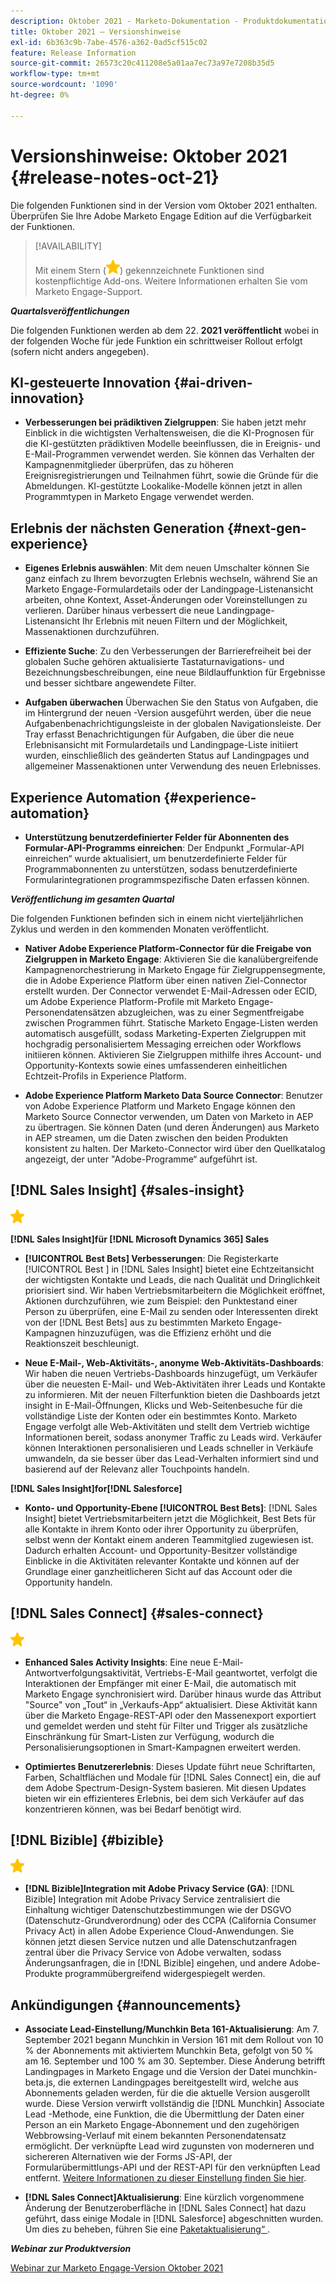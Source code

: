 ```yaml
---
description: Oktober 2021 - Marketo-Dokumentation - Produktdokumentation
title: Oktober 2021 – Versionshinweise
exl-id: 6b363c9b-7abe-4576-a362-0ad5cf515c02
feature: Release Information
source-git-commit: 26573c20c411208e5a01aa7ec73a97e7208b35d5
workflow-type: tm+mt
source-wordcount: '1090'
ht-degree: 0%

---
```


# Versionshinweise: Oktober 2021 {#release-notes-oct-21}

Die folgenden Funktionen sind in der Version vom Oktober 2021 enthalten. Überprüfen Sie Ihre Adobe Marketo Engage Edition auf die Verfügbarkeit der Funktionen.

>[!AVAILABILITY]
>
>Mit einem Stern (![](assets/yellow-star.png)) gekennzeichnete Funktionen sind kostenpflichtige Add-ons. Weitere Informationen erhalten Sie vom Marketo Engage-Support.

**_Quartalsveröffentlichungen_**

Die folgenden Funktionen werden ab dem 22. **2021 veröffentlicht** wobei in der folgenden Woche für jede Funktion ein schrittweiser Rollout erfolgt (sofern nicht anders angegeben).

## KI-gesteuerte Innovation {#ai-driven-innovation}

* **Verbesserungen bei prädiktiven Zielgruppen**: Sie haben jetzt mehr Einblick in die wichtigsten Verhaltensweisen, die die KI-Prognosen für die KI-gestützten prädiktiven Modelle beeinflussen, die in Ereignis- und E-Mail-Programmen verwendet werden. Sie können das Verhalten der Kampagnenmitglieder überprüfen, das zu höheren Ereignisregistrierungen und Teilnahmen führt, sowie die Gründe für die Abmeldungen. KI-gestützte Lookalike-Modelle können jetzt in allen Programmtypen in Marketo Engage verwendet werden.

## Erlebnis der nächsten Generation {#next-gen-experience}

* **Eigenes Erlebnis auswählen**: Mit dem neuen Umschalter können Sie ganz einfach zu Ihrem bevorzugten Erlebnis wechseln, während Sie an Marketo Engage-Formulardetails oder der Landingpage-Listenansicht arbeiten, ohne Kontext, Asset-Änderungen oder Voreinstellungen zu verlieren. Darüber hinaus verbessert die neue Landingpage-Listenansicht Ihr Erlebnis mit neuen Filtern und der Möglichkeit, Massenaktionen durchzuführen.

* **Effiziente Suche**: Zu den Verbesserungen der Barrierefreiheit bei der globalen Suche gehören aktualisierte Tastaturnavigations- und Bezeichnungsbeschreibungen, eine neue Bildlauffunktion für Ergebnisse und besser sichtbare angewendete Filter.

* **Aufgaben überwachen** Überwachen Sie den Status von Aufgaben, die im Hintergrund der neuen -Version ausgeführt werden, über die neue Aufgabenbenachrichtigungsleiste in der globalen Navigationsleiste. Der Tray erfasst Benachrichtigungen für Aufgaben, die über die neue Erlebnisansicht mit Formulardetails und Landingpage-Liste initiiert wurden, einschließlich des geänderten Status auf Landingpages und allgemeiner Massenaktionen unter Verwendung des neuen Erlebnisses.

## Experience Automation {#experience-automation}

* **Unterstützung benutzerdefinierter Felder für Abonnenten des Formular-API-Programms einreichen**: Der Endpunkt „Formular-API einreichen“ wurde aktualisiert, um benutzerdefinierte Felder für Programmabonnenten zu unterstützen, sodass benutzerdefinierte Formularintegrationen programmspezifische Daten erfassen können.

**_Veröffentlichung im gesamten Quartal_**

Die folgenden Funktionen befinden sich in einem nicht vierteljährlichen Zyklus und werden in den kommenden Monaten veröffentlicht.

* **Nativer Adobe Experience Platform-Connector für die Freigabe von Zielgruppen in Marketo Engage**: Aktivieren Sie die kanalübergreifende Kampagnenorchestrierung in Marketo Engage für Zielgruppensegmente, die in Adobe Experience Platform über einen nativen Ziel-Connector erstellt wurden. Der Connector verwendet E-Mail-Adressen oder ECID, um Adobe Experience Platform-Profile mit Marketo Engage-Personendatensätzen abzugleichen, was zu einer Segmentfreigabe zwischen Programmen führt. Statische Marketo Engage-Listen werden automatisch ausgefüllt, sodass Marketing-Experten Zielgruppen mit hochgradig personalisiertem Messaging erreichen oder Workflows initiieren können. Aktivieren Sie Zielgruppen mithilfe ihres Account- und Opportunity-Kontexts sowie eines umfassenderen einheitlichen Echtzeit-Profils in Experience Platform.

* **Adobe Experience Platform Marketo Data Source Connector**: Benutzer von Adobe Experience Platform und Marketo Engage können den Marketo Source Connector verwenden, um Daten von Marketo in AEP zu übertragen. Sie können Daten (und deren Änderungen) aus Marketo in AEP streamen, um die Daten zwischen den beiden Produkten konsistent zu halten. Der Marketo-Connector wird über den Quellkatalog angezeigt, der unter &quot;Adobe-Programme“ aufgeführt ist.

## [!DNL Sales Insight] {#sales-insight}

![(Stern)](assets/yellow-star.png)

**[!DNL Sales Insight]für [!DNL Microsoft Dynamics 365] Sales**

* **[!UICONTROL Best Bets] Verbesserungen**: Die Registerkarte [!UICONTROL Best ] in [!DNL Sales Insight] bietet eine Echtzeitansicht der wichtigsten Kontakte und Leads, die nach Qualität und Dringlichkeit priorisiert sind. Wir haben Vertriebsmitarbeitern die Möglichkeit eröffnet, Aktionen durchzuführen, wie zum Beispiel: den Punktestand einer Person zu überprüfen, eine E-Mail zu senden oder Interessenten direkt von der [!DNL Best Bets] aus zu bestimmten Marketo Engage-Kampagnen hinzuzufügen, was die Effizienz erhöht und die Reaktionszeit beschleunigt.

* **Neue E-Mail-, Web-Aktivitäts-, anonyme Web-Aktivitäts-Dashboards**: Wir haben die neuen Vertriebs-Dashboards hinzugefügt, um Verkäufer über die neuesten E-Mail- und Web-Aktivitäten ihrer Leads und Kontakte zu informieren. Mit der neuen Filterfunktion bieten die Dashboards jetzt insight in E-Mail-Öffnungen, Klicks und Web-Seitenbesuche für die vollständige Liste der Konten oder ein bestimmtes Konto. Marketo Engage verfolgt alle Web-Aktivitäten und stellt dem Vertrieb wichtige Informationen bereit, sodass anonymer Traffic zu Leads wird. Verkäufer können Interaktionen personalisieren und Leads schneller in Verkäufe umwandeln, da sie besser über das Lead-Verhalten informiert sind und basierend auf der Relevanz aller Touchpoints handeln.

**[!DNL Sales Insight]for[!DNL Salesforce]**

* **Konto- und Opportunity-Ebene [!UICONTROL Best Bets]**: [!DNL Sales Insight] bietet Vertriebsmitarbeitern jetzt die Möglichkeit, Best Bets für alle Kontakte in ihrem Konto oder ihrer Opportunity zu überprüfen, selbst wenn der Kontakt einem anderen Teammitglied zugewiesen ist. Dadurch erhalten Account- und Opportunity-Besitzer vollständige Einblicke in die Aktivitäten relevanter Kontakte und können auf der Grundlage einer ganzheitlicheren Sicht auf das Account oder die Opportunity handeln.

## [!DNL Sales Connect] {#sales-connect}

![(Stern)](assets/yellow-star.png)

* **Enhanced Sales Activity Insights**: Eine neue E-Mail-Antwortverfolgungsaktivität, Vertriebs-E-Mail geantwortet, verfolgt die Interaktionen der Empfänger mit einer E-Mail, die automatisch mit Marketo Engage synchronisiert wird. Darüber hinaus wurde das Attribut &quot;Source&quot; von „Tout“ in „Verkaufs-App“ aktualisiert. Diese Aktivität kann über die Marketo Engage-REST-API oder den Massenexport exportiert und gemeldet werden und steht für Filter und Trigger als zusätzliche Einschränkung für Smart-Listen zur Verfügung, wodurch die Personalisierungsoptionen in Smart-Kampagnen erweitert werden.

* **Optimiertes Benutzererlebnis**: Dieses Update führt neue Schriftarten, Farben, Schaltflächen und Modale für [!DNL Sales Connect] ein, die auf dem Adobe Spectrum-Design-System basieren. Mit diesen Updates bieten wir ein effizienteres Erlebnis, bei dem sich Verkäufer auf das konzentrieren können, was bei Bedarf benötigt wird.

## [!DNL Bizible] {#bizible}

![](assets/yellow-star.png)

* **[!DNL Bizible]Integration mit Adobe Privacy Service (GA)**: [!DNL Bizible] Integration mit Adobe Privacy Service zentralisiert die Einhaltung wichtiger Datenschutzbestimmungen wie der DSGVO (Datenschutz-Grundverordnung) oder des CCPA (California Consumer Privacy Act) in allen Adobe Experience Cloud-Anwendungen. Sie können jetzt diesen Service nutzen und alle Datenschutzanfragen zentral über die Privacy Service von Adobe verwalten, sodass Änderungsanfragen, die in [!DNL Bizible] eingehen, und andere Adobe-Produkte programmübergreifend widergespiegelt werden.

## Ankündigungen {#announcements}

* **Associate Lead-Einstellung/Munchkin Beta 161-Aktualisierung**: Am 7. September 2021 begann Munchkin in Version 161 mit dem Rollout von 10 % der Abonnements mit aktiviertem Munchkin Beta, gefolgt von 50 % am 16. September und 100 % am 30. September. Diese Änderung betrifft Landingpages in Marketo Engage und die Version der Datei munchkin-beta.js, die externen Landingpages bereitgestellt wird, welche aus Abonnements geladen werden, für die die aktuelle Version ausgerollt wurde. Diese Version verwirft vollständig die [!DNL Munchkin] Associate Lead -Methode, eine Funktion, die die Übermittlung der Daten einer Person an ein Marketo Engage-Abonnement und den zugehörigen Webbrowsing-Verlauf mit einem bekannten Personendatensatz ermöglicht. Der verknüpfte Lead wird zugunsten von moderneren und sichereren Alternativen wie der Forms JS-API, der Formularübermittlungs-API und der REST-API für den verknüpften Lead entfernt. [Weitere Informationen zu dieser Einstellung finden Sie hier](https://developers.marketo.com/blog/deprecation-of-munchkin-associate-lead-method/).

* **[!DNL Sales Connect]Aktualisierung**: Eine kürzlich vorgenommene Änderung der Benutzeroberfläche in [!DNL Sales Connect] hat dazu geführt, dass einige Modale in [!DNL Salesforce] abgeschnitten wurden. Um dies zu beheben, führen Sie eine [Paketaktualisierung“ ](/help/marketo/product-docs/marketo-sales-connect/crm/salesforce-customization/sales-connect-customizations-for-crm.md).

**_Webinar zur Produktversion_**

[Webinar zur Marketo Engage-Version Oktober 2021](https://engage.marketo.com/October_Release_Webinar_On-Demand.html)
